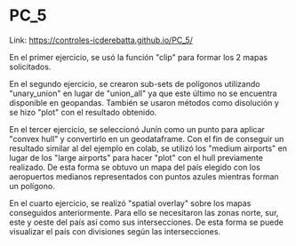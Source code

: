 # PC_5
Link: https://controles-icderebatta.github.io/PC_5/

En el primer ejercicio, se usó la función "clip" para formar los 2 mapas solicitados.

En el segundo ejercicio, se crearon sub-sets de polígonos utilizando "unary_union" en lugar de "union_all" ya que este último no se encuentra disponible en geopandas. También se usaron métodos como disolución y se hizo "plot" con el resultado obtenido.

En el tercer ejercicio, se seleccionó Junín como un punto para aplicar "convex hull" y convertirlo en un geodataframe. Con el fin de conseguir un resultado similar al del ejemplo en colab, se utilizó los "medium airports" en lugar de los "large airports" para hacer "plot" con el hull previamente realizado. De esta forma se obtuvo un mapa del país elegido con los aeropuertos medianos representados con puntos azules mientras forman un polígono.

En el cuarto ejercicio, se realizó "spatial overlay" sobre los mapas conseguidos anteriormente. Para ello se necesitaron las zonas norte, sur, este y oeste del país así como sus intersecciones. De esta forma se puede visualizar el país con divisiones según las intersecciones.

